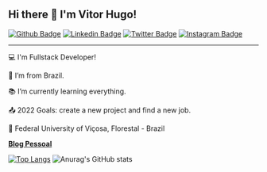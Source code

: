 ### 

## Hi there 👋 I'm Vitor Hugo! ##

[![Github Badge](https://img.shields.io/badge/-Github-000?style=flat-square&logo=Github&logoColor=white)](https://github.com/VitorHugoFra)
[![Linkedin Badge](https://img.shields.io/badge/-LinkedIn-blue?style=flat-square&logo=Linkedin&logoColor=white)](https://www.linkedin.com/in/vitorhugofra/)
[![Twitter Badge](https://img.shields.io/badge/Twitter-1DA1F2?style=for-the-badge&logo=twitter&logoColor=white)](https://twitter.com/VitorHugoFra)
[![Instagram Badge](https://img.shields.io/badge/Instagram-E4405F?style=for-the-badge&logo=instagram&logoColor=white)](https://www.instagram.com/vitorhugo_f/)


*******

:computer: I'm Fullstack Developer!

:house_with_garden: I’m from Brazil.

:books: I’m currently learning everything.

:outbox_tray: 2022 Goals: create a new project and find a new job.

:school: Federal University of Viçosa, Florestal - Brazil

**[Blog Pessoal](https://vitorhugofra.github.io/Index.html)** 

[![Top Langs](https://github-readme-stats.vercel.app/api/top-langs/?username=VitorHugoFra&layout=compact)](https://github.com/VitorHugoFra?tab=repositories)
![Anurag's GitHub stats](https://github-readme-stats.vercel.app/api?username=VitorHugoFra&show_icons=true&theme=github_dark)





